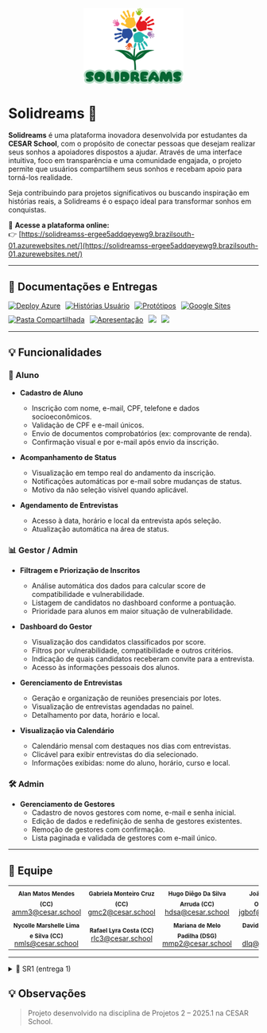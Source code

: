 <p align="center">
  <img src="./meu_app/static/logo_gestor.png" alt="Logo Gestor" width="200" />
</p>


# Solidreams 🌟

**Solidreams** é uma plataforma inovadora desenvolvida por estudantes da **CESAR School**, com o propósito de conectar pessoas que desejam realizar seus sonhos a apoiadores dispostos a ajudar. Através de uma interface intuitiva, foco em transparência e uma comunidade engajada, o projeto permite que usuários compartilhem seus sonhos e recebam apoio para torná-los realidade.

Seja contribuindo para projetos significativos ou buscando inspiração em histórias reais, a Solidreams é o espaço ideal para transformar sonhos em conquistas.

🔗 **Acesse a plataforma online:**  
👉 [https://solidreamss-ergee5addqeyewg9.brazilsouth-01.azurewebsites.net/](https://solidreamss-ergee5addqeyewg9.brazilsouth-01.azurewebsites.net/)

---

## 📄 Documentações e Entregas

<div style="display: flex; align-items: center; gap: 10px; flex-wrap: wrap;">
  <a href="https://solidreamss-ergee5addqeyewg9.brazilsouth-01.azurewebsites.net/">
    <img src="https://img.shields.io/badge/Deploy_Azure-008080?style=for-the-badge&logo=microsoftazure&logoColor=white" alt="Deploy Azure"/></a>
  <a href="https://docs.google.com/document/d/1oT4kfSVIAITFrKpDRp6bidSKJT8-Jcoef1aCKxSsTvY/edit?usp=sharing">
    <img src="https://img.shields.io/badge/Histórias-483D8B?style=for-the-badge&logo=google&logoColor=white" alt="Histórias Usuário"/></a>
  <a href="https://www.figma.com/file/UjQQV7SAHB05uLB3FkJcEr/Untitled?node-id=38-33&t=YN0ni105O4d7HlMF-1">
    <img src="https://img.shields.io/badge/Figma-FF7262?style=for-the-badge&logo=figma&logoColor=white" alt="Protótipos"/></a>
  <a href="https://sites.google.com/cesar.school/solidreams?usp=sharing">
    <img src="https://img.shields.io/badge/Google_Sites-4285F4?style=for-the-badge&logo=google&logoColor=white" alt="Google Sites"/></a>
  <a href="https://drive.google.com/drive/u/5/mobile/folders/1voThyh9W-vWl4N67OoPbXEBuWsn96uo-?usp=sharing&sort=13&direction=a">
    <img src="https://img.shields.io/badge/Google_Drive-F4B400?style=for-the-badge&logo=google&logoColor=white" alt="Pasta Compartilhada"/></a>
  <a href="https://new.express.adobe.com/id/urn:aaid:sc:US:7cb8185c-f66a-47cb-a601-0a5c49bdf0d9?accept=true&category=search">
    <img src="https://img.shields.io/badge/Apresentação Slides-8A2BE2?style=for-the-badge&logo=adobeacrobatreader&logoColor=white" alt="Apresentação"/>
  </a>
  <a href="https://www.youtube.com/watch?v=F_YGHyUTBEo&ab_channel=JO%C3%83OGUILHERME">
    <img src="https://img.shields.io/badge/Screencast Usuário-b50404?style=for-the-badge&logo=youtube&logoColor=white"/></a>
  <a href="https://www.youtube.com/watch?v=F_YGHyUTBEo&ab_channel=JO%C3%83OGUILHERME">
    <img src="https://img.shields.io/badge/Screencast Gestor-b50404?style=for-the-badge&logo=youtube&logoColor=white"/></a>
</div>

---

## 💡 Funcionalidades

### 👤 Aluno

- **Cadastro de Aluno**
  - Inscrição com nome, e-mail, CPF, telefone e dados socioeconômicos.
  - Validação de CPF e e-mail únicos.
  - Envio de documentos comprobatórios (ex: comprovante de renda).
  - Confirmação visual e por e-mail após envio da inscrição.

- **Acompanhamento de Status**
  - Visualização em tempo real do andamento da inscrição.
  - Notificações automáticas por e-mail sobre mudanças de status.
  - Motivo da não seleção visível quando aplicável.

- **Agendamento de Entrevistas**
  - Acesso à data, horário e local da entrevista após seleção.
  - Atualização automática na área de status.

### 📊 Gestor / Admin

- **Filtragem e Priorização de Inscritos**
  - Análise automática dos dados para calcular score de compatibilidade e vulnerabilidade.
  - Listagem de candidatos no dashboard conforme a pontuação.
  - Prioridade para alunos em maior situação de vulnerabilidade.

- **Dashboard do Gestor**
  - Visualização dos candidatos classificados por score.
  - Filtros por vulnerabilidade, compatibilidade e outros critérios.
  - Indicação de quais candidatos receberam convite para a entrevista.
  - Acesso às informações pessoais dos alunos.

- **Gerenciamento de Entrevistas**
  - Geração e organização de reuniões presenciais por lotes.
  - Visualização de entrevistas agendadas no painel.
  - Detalhamento por data, horário e local.

- **Visualização via Calendário**
  - Calendário mensal com destaques nos dias com entrevistas.
  - Clicável para exibir entrevistas do dia selecionado.
  - Informações exibidas: nome do aluno, horário, curso e local.

### 🛠️ Admin

- **Gerenciamento de Gestores**
  - Cadastro de novos gestores com nome, e-mail e senha inicial.
  - Edição de dados e redefinição de senha de gestores existentes.
  - Remoção de gestores com confirmação.
  - Lista paginada e validada de gestores com e-mail único.

---

## 👥 Equipe

<table>
  <tr>
    <td align="center">
      <sub><b>Alan Matos Mendes (CC)</b></sub><br/><a href="mailto:amm3@cesar.school">amm3@cesar.school</a>
    </td>
    <td align="center">
      <sub><b>Gabriela Monteiro Cruz (CC)</b></sub><br/><a href="mailto:gmc2@cesar.school">gmc2@cesar.school</a>
    </td>
    <td align="center">
      <sub><b>Hugo Diêgo Da Silva Arruda (CC)</b></sub><br/><a href="mailto:hdsa@cesar.school">hdsa@cesar.school</a>
    </td>
    <td align="center">
      <sub><b>João Guilherme Omena (CC)</b></sub><br/><a href="mailto:jgbof@cesar.school">jgbof@cesar.school</a>
    </td>
    <td align="center">
      <sub><b>Lucas Samuel Pereira Alves (CC)</b></sub><br/><a href="mailto:lspa@cesar.school">lspa@cesar.school</a>
    </td>
    <td align="center">
      <sub><b>Nathália de Mello Carneiro (CC)</b></sub><br/><a href="mailto:nmc@cesar.school">nmc@cesar.school</a>
    </td>
  </tr>
  <tr>
    <td align="center">
      <sub><b>Nycolle Marshelle Lima e Silva (CC)</b></sub><br/><a href="mailto:nmls@cesar.school">nmls@cesar.school</a>
    </td>
    <td align="center">
      <sub><b>Rafael Lyra Costa (CC)</b></sub><br/><a href="mailto:rlc3@cesar.school">rlc3@cesar.school</a>
    </td>
    <td align="center">
      <sub><b>Mariana de Melo Padilha (DSG)</b></sub><br/><a href="mailto:mmp2@cesar.school">mmp2@cesar.school</a>
    </td>
    <td align="center">
      <sub><b>David Lucas Queiroz (DSG)</b></sub><br/><a href="mailto:dlq@cesar.school">dlq@cesar.school</a>
    </td>
    <td align="center">
      <sub><b>Matheus Hutchinson (DSG)</b></sub><br/><a href="mailto:mshp@cesar.school">mshp@cesar.school</a>
    </td>
  </tr>
</table>

---
<details>
<summary>🚀 SR1 (entrega 1)</summary>
<br/>
  
## Foto do diagrama de atividades do sistema:

![Diagrama de Atividades](https://drive.google.com/uc?export=view&id=1bP98SuXfr3wz2oCk8tz_TgZGUgtX_NHd)

## Issue Bug Tracker: 

![issue bug tracker](https://github.com/user-attachments/assets/72d13a89-f2c4-4d42-b5e2-a04faac3fd6f)

## Screencast do deploy:
- https://youtu.be/sR3TRyzAGg8

## Screencast prototipo de baixa fidelidade:
- https://youtu.be/S5AndeEgzJY

## Relato programação em pares:

- Relato de Programação em Pares — Primeira Etapa do Projeto
Na primeira etapa do projeto, utilizamos a prática de programação em pares com o objetivo de incentivar a colaboração entre os integrantes e garantir mais qualidade no desenvolvimento das funcionalidades iniciais. As tarefas foram distribuídas conforme as duas primeiras histórias do projeto, e cada dupla assumiu uma responsabilidade específica.

- Rafael e João — Deploy
Rafael e João ficaram responsáveis por preparar o deploy da aplicação do projeto. Durante o processo, revezaram-se entre os papéis de quem codifica e quem revisa, o que permitiu uma troca de ideias e decisões mais eficazes. O trabalho em conjunto ajudou a resolver de forma mais rápida os problemas que surgiram e garantiu que a aplicação estivesse acessível para a primeira fase do projeto.

- Alan e Hugo — Cadastro de Aluno
Alan e Hugo ficaram responsáveis pelo  desenvolvimento da funcionalidade de cadastro de aluno. Começaram verificando os requisitos da história e  pensaram juntos na melhor forma de organizar os dados e construir o formulário. A programação em pares permitiu que validassem ideias em tempo real, discutissem alternativas e implementassem a funcionalidade de forma mais clara. A divisão em pares das tarefas contribuiu para um desenvolvimento mais rápido e com menos retrabalho.

- Nathalia e Lucas — Filtragem e Priorização de Inscrição
Nathalia e Lucas ficaram responsáveis por implementar a filtragem e a priorização das inscrições. A dupla verificou os critérios necessários e trabalhou em conjunto na construção da lógica necessária para atender à história. Durante o pareamento, houve uma colaboração constante na análise dos dados e na criação dos testes que garantiriam o funcionamento correto da funcionalidade. O trabalho em dupla foi essencial para encontrar soluções eficazes e garantir a qualidade da entrega.
<br/>
</details>

## 💡 Observações

> Projeto desenvolvido na disciplina de Projetos 2 – 2025.1 na CESAR School.

